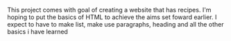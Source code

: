 This project comes with goal of creating a website that has recipes. I'm hoping to put the basics of HTML to achieve the aims set foward earlier.
I expect to have to make list, make use paragraphs, heading and all the other basics i have learned